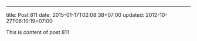 ---
title: Post 811
date: 2015-01-17T02:08:38+07:00
updated: 2012-10-27T06:10:19+07:00

This is content of post 811